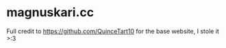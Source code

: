 # magnuskari.cc
Full credit to https://github.com/QuinceTart10 for the base website, I stole it >:3
